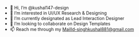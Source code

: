 - 👋 Hi, I’m @kushal147-design
- 👀 I’m interested in UI/UX Research & Designing
- 🌱 I’m currently designated as Lead Interaction Designer
- 💞️ I’m looking to collaborate on Design Templates
- 📫 Reach me through my MailId-singhkushal881@gmail.com

<!---
kushal147-design/kushal147-design is a ✨ special ✨ repository because its `README.md` (this file) appears on your GitHub profile.
You can click the Preview link to take a look at your changes.
--->
